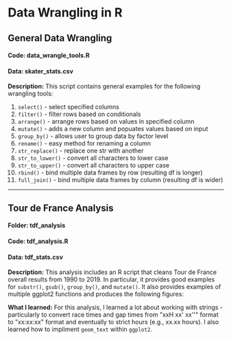 # Data Wrangling in R

## General Data Wrangling
#### Code: data_wrangle_tools.R
#### Data: skater_stats.csv

**Description:** This script contains general examples for the following wrangling tools:
1. `select()` - select specified columns
2. `filter()` - filter rows based on conditionals
3. `arrange()` - arrange rows based on values in specified column
4. `mutate()` - adds a new column and popuates values based on input
5. `group_by()` - allows user to group data by factor level
6. `rename()` - easy method for renaming a column
7. `str_replace()` - replace one str with another
8. `str_to_lower()` - convert all characters to lower case
9. `str_to_upper()` - convert all characters to upper case
10. `rbind()` - bind multiple data frames by row (resulting df is longer)
11. `full_join()` - bind multiple data frames by column (resulting df is wider)

<hr>

## Tour de France Analysis
#### Folder: tdf_analysis
#### Code: tdf_analysis.R
#### Data: tdf_stats.csv

**Description:** This analysis includes an R script that cleans Tour de France overall results from 1990 to 2019. In particular, it provides good examples for `substr()`, `gsub()`, `group_by()`, and `mutate()`. It also provides examples of multiple ggplot2 functions and produces the following figures:

**What I learned:** For this analysis, I learned a lot about working with strings - particularly to convert race times and gap times from "xxH xx' xx''" format to "xx:xx:xx" format and eventually to strict hours (e.g., xx.xx hours). I also learned how to impliment `geom_text` within `ggplot2`.
